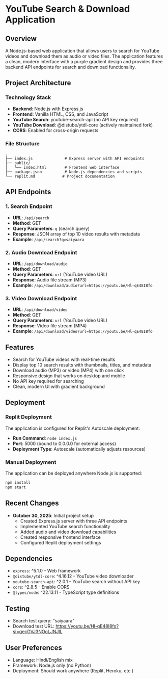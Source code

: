 # YouTube Search & Download Application

## Overview
A Node.js-based web application that allows users to search for YouTube videos and download them as audio or video files. The application features a clean, modern interface with a purple gradient design and provides three backend API endpoints for search and download functionality.

## Project Architecture

### Technology Stack
- **Backend**: Node.js with Express.js
- **Frontend**: Vanilla HTML, CSS, and JavaScript
- **YouTube Search**: youtube-search-api (no API key required)
- **YouTube Download**: @distube/ytdl-core (actively maintained fork)
- **CORS**: Enabled for cross-origin requests

### File Structure
```
.
├── index.js              # Express server with API endpoints
├── public/
│   └── index.html        # Frontend web interface
├── package.json          # Node.js dependencies and scripts
└── replit.md            # Project documentation
```

## API Endpoints

### 1. Search Endpoint
- **URL**: `/api/search`
- **Method**: GET
- **Query Parameters**: `q` (search query)
- **Response**: JSON array of top 10 video results with metadata
- **Example**: `/api/search?q=saiyaara`

### 2. Audio Download Endpoint
- **URL**: `/api/download/audio`
- **Method**: GET
- **Query Parameters**: `url` (YouTube video URL)
- **Response**: Audio file stream (MP3)
- **Example**: `/api/download/audio?url=https://youtu.be/Hl-qE48I8fo`

### 3. Video Download Endpoint
- **URL**: `/api/download/video`
- **Method**: GET
- **Query Parameters**: `url` (YouTube video URL)
- **Response**: Video file stream (MP4)
- **Example**: `/api/download/video?url=https://youtu.be/Hl-qE48I8fo`

## Features
- Search for YouTube videos with real-time results
- Display top 10 search results with thumbnails, titles, and metadata
- Download audio (MP3) or video (MP4) with one click
- Responsive design that works on desktop and mobile
- No API key required for searching
- Clean, modern UI with gradient background

## Deployment

### Replit Deployment
The application is configured for Replit's Autoscale deployment:
- **Run Command**: `node index.js`
- **Port**: 5000 (bound to 0.0.0.0 for external access)
- **Deployment Type**: Autoscale (automatically adjusts resources)

### Manual Deployment
The application can be deployed anywhere Node.js is supported:
```bash
npm install
npm start
```

## Recent Changes
- **October 30, 2025**: Initial project setup
  - Created Express.js server with three API endpoints
  - Implemented YouTube search functionality
  - Added audio and video download capabilities
  - Created responsive frontend interface
  - Configured Replit deployment settings

## Dependencies
- `express`: ^5.1.0 - Web framework
- `@distube/ytdl-core`: ^4.16.12 - YouTube video downloader
- `youtube-search-api`: ^2.0.1 - YouTube search without API key
- `cors`: ^2.8.5 - Enable CORS
- `@types/node`: ^22.13.11 - TypeScript type definitions

## Testing
- Search test query: "saiyaara"
- Download test URL: https://youtu.be/Hl-qE48I8fo?si=qecGVJ3NOoLJNJlL

## User Preferences
- Language: Hindi/English mix
- Framework: Node.js only (no Python)
- Deployment: Should work anywhere (Replit, Heroku, etc.)
